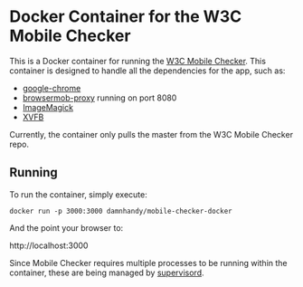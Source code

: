 # Docker Container for the W3C Mobile Checker

This is a Docker container for running the [W3C Mobile Checker](https://github.com/w3c/Mobile-Checker). This container is designed to handle all the dependencies for the app, such as:
* [google-chrome](https://www.google.com/chrome/)
* [browsermob-proxy](https://github.com/lightbody/browsermob-proxy/) running on port 8080
* [ImageMagick](http://www.imagemagick.org/)
* [XVFB](http://www.x.org/archive/X11R7.6/doc/man/man1/Xvfb.1.xhtml)

Currently, the container only pulls the master from the W3C Mobile Checker repo.

## Running

To run the container, simply execute:

	docker run -p 3000:3000 damnhandy/mobile-checker-docker

And the point your browser to:

http://localhost:3000

Since Mobile Checker requires multiple processes to be running within the container,
these are being managed by [supervisord](http://supervisord.org/).
